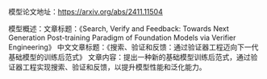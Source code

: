 模型论文地址：https://arxiv.org/abs/2411.11504

模型概述：文章标题：《Search, Verify and Feedback: Towards Next Generation Post-training Paradigm of Foundation Models via Verifier Engineering》
中文文章标题：《搜索、验证和反馈：通过验证器工程迈向下一代基础模型的训练后范式》
文章内容：提出一种新的基础模型训练后范式，通过验证器工程实现搜索、验证和反馈，以提升模型性能和泛化能力。
